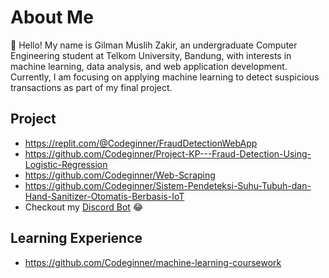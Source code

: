 # About Me

👋 Hello! My name is Gilman Muslih Zakir, an undergraduate Computer Engineering student at Telkom University, Bandung, with interests in machine learning, data analysis, and web application development. Currently, I am focusing on applying machine learning to detect suspicious transactions as part of my final project.

## Project
* https://replit.com/@Codeginner/FraudDetectionWebApp
* https://github.com/Codeginner/Project-KP---Fraud-Detection-Using-Logistic-Regression
* https://github.com/Codeginner/Web-Scraping
* https://github.com/Codeginner/Sistem-Pendeteksi-Suhu-Tubuh-dan-Hand-Sanitizer-Otomatis-Berbasis-IoT
* Checkout my [Discord Bot] 😂

[Discord Bot]: https://replit.com/@Codeginner/Badut-Project

## Learning Experience
* https://github.com/Codeginner/machine-learning-coursework
